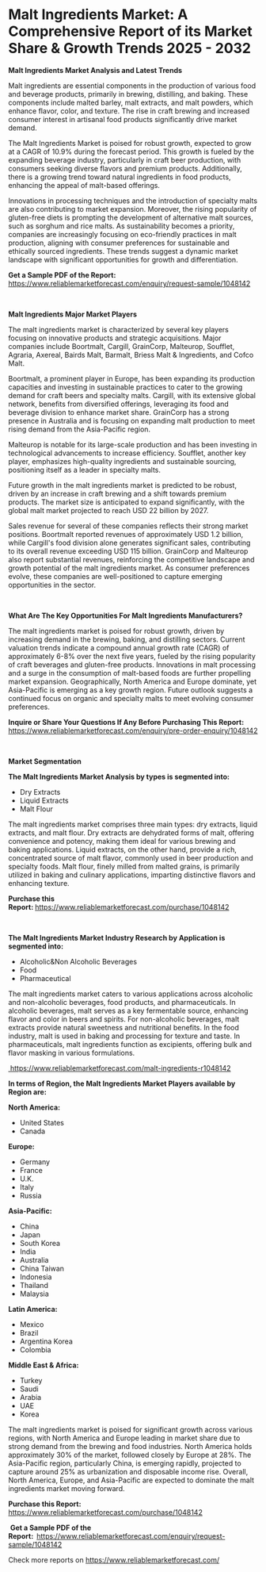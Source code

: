 <p><h1>Malt Ingredients Market: A Comprehensive Report of its Market Share & Growth Trends 2025 - 2032</h1></p><p><strong>Malt Ingredients Market Analysis and Latest Trends</strong></p>
<p><p>Malt ingredients are essential components in the production of various food and beverage products, primarily in brewing, distilling, and baking. These components include malted barley, malt extracts, and malt powders, which enhance flavor, color, and texture. The rise in craft brewing and increased consumer interest in artisanal food products significantly drive market demand.</p><p>The Malt Ingredients Market is poised for robust growth, expected to grow at a CAGR of 10.9% during the forecast period. This growth is fueled by the expanding beverage industry, particularly in craft beer production, with consumers seeking diverse flavors and premium products. Additionally, there is a growing trend toward natural ingredients in food products, enhancing the appeal of malt-based offerings.</p><p>Innovations in processing techniques and the introduction of specialty malts are also contributing to market expansion. Moreover, the rising popularity of gluten-free diets is prompting the development of alternative malt sources, such as sorghum and rice malts. As sustainability becomes a priority, companies are increasingly focusing on eco-friendly practices in malt production, aligning with consumer preferences for sustainable and ethically sourced ingredients. These trends suggest a dynamic market landscape with significant opportunities for growth and differentiation.</p></p>
<p><strong>Get a Sample PDF of the Report:&nbsp;</strong> <a href="https://www.reliablemarketforecast.com/enquiry/request-sample/1048142?utm_campaign=2332&utm_medium=2&utm_source=Github&utm_content=ia&utm_term=14022025&utm_id=malt-ingredients">https://www.reliablemarketforecast.com/enquiry/request-sample/1048142</a></p>
<p>&nbsp;</p>
<p><strong>Malt Ingredients Major Market Players</strong></p>
<p><p>The malt ingredients market is characterized by several key players focusing on innovative products and strategic acquisitions. Major companies include Boortmalt, Cargill, GrainCorp, Malteurop, Soufflet, Agraria, Axereal, Bairds Malt, Barmalt, Briess Malt & Ingredients, and Cofco Malt. </p><p>Boortmalt, a prominent player in Europe, has been expanding its production capacities and investing in sustainable practices to cater to the growing demand for craft beers and specialty malts. Cargill, with its extensive global network, benefits from diversified offerings, leveraging its food and beverage division to enhance market share. GrainCorp has a strong presence in Australia and is focusing on expanding malt production to meet rising demand from the Asia-Pacific region.</p><p>Malteurop is notable for its large-scale production and has been investing in technological advancements to increase efficiency. Soufflet, another key player, emphasizes high-quality ingredients and sustainable sourcing, positioning itself as a leader in specialty malts.</p><p>Future growth in the malt ingredients market is predicted to be robust, driven by an increase in craft brewing and a shift towards premium products. The market size is anticipated to expand significantly, with the global malt market projected to reach USD 22 billion by 2027.</p><p>Sales revenue for several of these companies reflects their strong market positions. Boortmalt reported revenues of approximately USD 1.2 billion, while Cargill's food division alone generates significant sales, contributing to its overall revenue exceeding USD 115 billion. GrainCorp and Malteurop also report substantial revenues, reinforcing the competitive landscape and growth potential of the malt ingredients market. As consumer preferences evolve, these companies are well-positioned to capture emerging opportunities in the sector.</p></p>
<p>&nbsp;</p>
<p><strong>What Are The Key Opportunities For Malt Ingredients Manufacturers?</strong></p>
<p><p>The malt ingredients market is poised for robust growth, driven by increasing demand in the brewing, baking, and distilling sectors. Current valuation trends indicate a compound annual growth rate (CAGR) of approximately 6-8% over the next five years, fueled by the rising popularity of craft beverages and gluten-free products. Innovations in malt processing and a surge in the consumption of malt-based foods are further propelling market expansion. Geographically, North America and Europe dominate, yet Asia-Pacific is emerging as a key growth region. Future outlook suggests a continued focus on organic and specialty malts to meet evolving consumer preferences.</p></p>
<p><strong>Inquire or Share Your Questions If Any Before Purchasing This Report:</strong> <a href="https://www.reliablemarketforecast.com/enquiry/pre-order-enquiry/1048142?utm_campaign=2332&utm_medium=2&utm_source=Github&utm_content=ia&utm_term=14022025&utm_id=malt-ingredients">https://www.reliablemarketforecast.com/enquiry/pre-order-enquiry/1048142</a></p>
<p>&nbsp;</p>
<p><strong>Market Segmentation</strong></p>
<p><strong>The Malt Ingredients Market Analysis by types is segmented into:</strong></p>
<p><ul><li>Dry Extracts</li><li>Liquid Extracts</li><li>Malt Flour</li></ul></p>
<p><p>The malt ingredients market comprises three main types: dry extracts, liquid extracts, and malt flour. Dry extracts are dehydrated forms of malt, offering convenience and potency, making them ideal for various brewing and baking applications. Liquid extracts, on the other hand, provide a rich, concentrated source of malt flavor, commonly used in beer production and specialty foods. Malt flour, finely milled from malted grains, is primarily utilized in baking and culinary applications, imparting distinctive flavors and enhancing texture.</p></p>
<p><strong>Purchase this Report:&nbsp;</strong><a href="https://www.reliablemarketforecast.com/purchase/1048142?utm_campaign=2332&utm_medium=2&utm_source=Github&utm_content=ia&utm_term=14022025&utm_id=malt-ingredients">https://www.reliablemarketforecast.com/purchase/1048142</a></p>
<p>&nbsp;</p>
<p><strong>The Malt Ingredients Market Industry Research by Application is segmented into:</strong></p>
<p><ul><li>Alcoholic&Non Alcoholic Beverages</li><li>Food</li><li>Pharmaceutical</li></ul></p>
<p><p>The malt ingredients market caters to various applications across alcoholic and non-alcoholic beverages, food products, and pharmaceuticals. In alcoholic beverages, malt serves as a key fermentable source, enhancing flavor and color in beers and spirits. For non-alcoholic beverages, malt extracts provide natural sweetness and nutritional benefits. In the food industry, malt is used in baking and processing for texture and taste. In pharmaceuticals, malt ingredients function as excipients, offering bulk and flavor masking in various formulations.</p></p>
<p><a href="https://www.reliablemarketforecast.com/malt-ingredients-r1048142?utm_campaign=2332&utm_medium=2&utm_source=Github&utm_content=ia&utm_term=14022025&utm_id=malt-ingredients">&nbsp;https://www.reliablemarketforecast.com/malt-ingredients-r1048142</a></p>
<p><strong>In terms of Region, the Malt Ingredients Market Players available by Region are:</strong></p>
<p>
    <p> <strong> North America: </strong>
        <ul>
            <li>United States</li>
            <li>Canada</li>
        </ul>
        </p> 
    <p> <strong> Europe: </strong>
        <ul>
            <li>Germany</li>
            <li>France</li>
            <li>U.K.</li>
            <li>Italy</li>
            <li>Russia</li>
        </ul>
        </p> 
    <p> <strong> Asia-Pacific: </strong>
        <ul>
            <li>China</li>
            <li>Japan</li>
            <li>South Korea</li>
            <li>India</li>
            <li>Australia</li>
            <li>China Taiwan</li>
            <li>Indonesia</li>
            <li>Thailand</li>
            <li>Malaysia</li>
        </ul>
        </p> 
    <p> <strong> Latin America: </strong>
        <ul>
            <li>Mexico</li>
            <li>Brazil</li>
            <li>Argentina Korea</li>
            <li>Colombia</li>
        </ul>
        </p> 
    <p> <strong> Middle East & Africa: </strong>
        <ul>
            <li>Turkey</li>
            <li>Saudi</li>
            <li>Arabia</li>
            <li>UAE</li>
            <li>Korea</li>
        </ul>
    </p>
    </p>
<p><p>The malt ingredients market is poised for significant growth across various regions, with North America and Europe leading in market share due to strong demand from the brewing and food industries. North America holds approximately 30% of the market, followed closely by Europe at 28%. The Asia-Pacific region, particularly China, is emerging rapidly, projected to capture around 25% as urbanization and disposable income rise. Overall, North America, Europe, and Asia-Pacific are expected to dominate the malt ingredients market moving forward.</p></p>
<p><strong>Purchase this Report: </strong><a href="https://www.reliablemarketforecast.com/purchase/1048142?utm_campaign=2332&utm_medium=2&utm_source=Github&utm_content=ia&utm_term=14022025&utm_id=malt-ingredients">https://www.reliablemarketforecast.com/purchase/1048142</a></p>
<p>&nbsp;<strong>Get a Sample PDF of the Report:&nbsp;&nbsp;</strong><a href="https://www.reliablemarketforecast.com/enquiry/request-sample/1048142?utm_campaign=2332&utm_medium=2&utm_source=Github&utm_content=ia&utm_term=14022025&utm_id=malt-ingredients">https://www.reliablemarketforecast.com/enquiry/request-sample/1048142</a></p>
<p><strong></strong></p>
<p>Check more reports on <a href="https://www.reliablemarketforecast.com/?utm_campaign=2332&utm_medium=2&utm_source=Github&utm_content=ia&utm_term=14022025&utm_id=malt-ingredients">https://www.reliablemarketforecast.com/</a></p>
